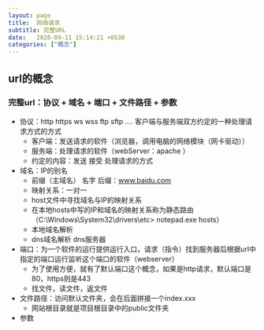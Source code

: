 ```yaml
---
layout: page
title:  网络请求
subtitle: 完整URL
date:   2020-09-11 15:14:21 +0530
categories: ["概念"]
---
```


## url的概念

### 完整url：协议 + 域名 + 端口 + 文件路径 + 参数

- 协议：http https ws wss ftp sftp .... 客户端与服务端双方约定的一种处理请求方式的方式
	- 客户端：发送请求的软件（浏览器，调用电脑的网络模块（网卡驱动））
	- 服务端：处理请求的软件（webServer：apache ）
	- 约定的内容：发送 接受 处理请求的方式
- 域名：IP的别名
	- 前缀（主域名） 名字 后缀：www.baidu.com
	- 映射关系：一对一
	- host文件中寻找域名与IP的映射关系 
	- 在本地hosts中写的IP和域名的映射关系称为静态路由（C:\Windows\System32\drivers\etc> notepad.exe hosts）
	- 本地域名解析
	- dns域名解析 dns服务器
- 端口：为一个软件的运行提供运行入口，请求（指令）找到服务器后根据url中指定的端口运行监听这个端口的软件（webserver）
	- 为了使用方便，就有了默认端口这个概念，如果是http请求，默认端口是80，https则是443
	- 找文件，读文件，返文件
- 文件路径：访问默认文件夹，会在后面拼接一个index.xxx
	- 网站根目录就是项目根目录中的public文件夹
- 参数

